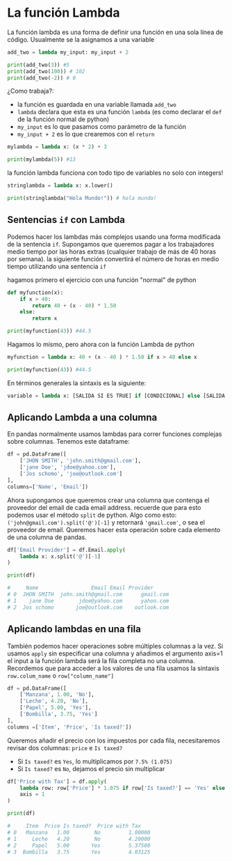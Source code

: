 # La función Lambda

La función lambda es una forma de definir una función en una sola línea de código. Usualmente se la asignamos a una variable

```python
add_two = lambda my_input: my_input + 2

print(add_two(3)) #5
print(add_two(100)) # 102
print(add_two(-2)) # 0
```

¿Como trabaja?:
* la función es guardada en una variable llamada `add_two`
* `lambda` declara que esta es una función `lambda` (es como declarar el `def` de la función normal de python)
* `my_input` es lo que pasamos como parámetro de la función
* `my_input + 2` es lo que crearemos con el `return`

```python
mylambda = lambda x: (x * 2) + 3

print(mylambda(5)) #13
```

la función lambda funciona con todo tipo de variables no solo con integers!

```python
stringlambda = lambda x: x.lower()

print(stringlambda("Hola Mundo!")) # hola mundo!
```

## Sentencias `if` con Lambda
Podemos hacer los lambdas más complejos usando una forma modificada de la sentencia `if`. Supongamos que queremos pagar a los trabajadores medio tiempo por las horas extras (cualquier trabajo de más de 40 horas por semana). la siguiente función convertirá el número de horas en medio tiempo utilizando una sentencia `if`

hagamos primero el ejercicio con una función "normal" de python

```python
def myfunction(x):
    if x > 40:
        return 40 + (x - 40) * 1.50
    else:
        return x

print(myfunction(43)) #44.5
```

Hagamos lo mismo, pero ahora con la función Lambda de python

```python
myfunction = lambda x: 40 + (x - 40 ) * 1.50 if x > 40 else x

print(myfunction(43)) #44.5
```

En términos generales la sintaxis es la siguiente:

```python
variable = lambda x: [SALIDA SI ES TRUE] if [CONDICIONAL] else [SALIDA SI ES FALSE]
```

## Aplicando Lambda a una columna
En pandas normalmente usamos lambdas para correr funciones complejas sobre columnas. Tenemos este dataframe:

```python
df = pd.DataFrame([
    ['JHON SMITH', 'john.smith@gmail.com'],
    ['jane Doe', 'jdoe@yahoo.com'],
    ['Jos schomo', 'joe@outlook.com']
],
columns=['Name', 'Email'])
```

Ahora supongamos que queremos crear una columna que contenga el proveedor del email de cada email address. recuerde que para esto podemos usar el método `split` de python. Algo como esto: `('john@gmail.com').split('@')[-1]` y retornará `'gmail.com'`, o sea el proveedor de email. Queremos hacer esta operación sobre cada elemento de una columna de pandas.

```python
df['Email Provider'] = df.Email.apply(
    lambda x: x.split('@')[-1]
)

print(df)

#     Name                 Email Email Provider
# 0  JHON SMITH  john.smith@gmail.com      gmail.com
# 1    jane Doe        jdoe@yahoo.com      yahoo.com
# 2  Jos schomo       joe@outlook.com    outlook.com
```

## Aplicando lambdas en una fila
También podemos hacer operaciones sobre múltiples columnas a la vez. Si usamos `apply` sin especificar una columna y añadimos el argumento axis=1 el input a la función lambda será la fila completa no una columna. Recordemos que para acceder a los valores de una fila usamos la sintaxis `row.colum_name` o `row["column_name"]`

```python
df = pd.DataFrame([
    ['Manzana', 1.00, 'No'],
    ['Leche', 4.20, 'No'],
    ['Papel', 5.00, 'Yes'],
    ['Bombilla', 3.75, 'Yes']
],
columns =['Item', 'Price', 'Is taxed?'])
```

Queremos añadir el precio con los impuestos por cada fila, necesitaremos revisar dos columnas: `price` e `Is taxed?`
* Si `Is taxed?` es `Yes`, lo multiplicamos por `7.5% (1.075)`
* Si `Is taxed?` es `No`, dejamos el precio sin multiplicar

```python
df['Price with Tax'] = df.apply(
    lambda row: row['Price'] * 1.075 if row['Is taxed?'] == 'Yes' else row['Price'],
    axis = 1
)

print(df)

#     Item  Price Is taxed?  Price with Tax
# 0   Manzana   1.00        No         1.00000
# 1     Leche   4.20        No         4.20000
# 2     Papel   5.00       Yes         5.37500
# 3  Bombilla   3.75       Yes         4.03125
```
